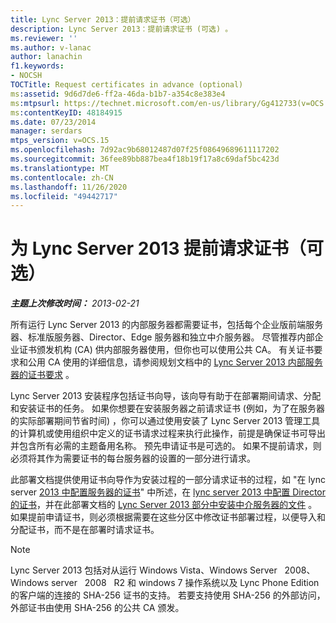 ```yaml
---
title: Lync Server 2013：提前请求证书（可选）
description: Lync Server 2013：提前请求证书 (可选) 。
ms.reviewer: ''
ms.author: v-lanac
author: lanachin
f1.keywords:
- NOCSH
TOCTitle: Request certificates in advance (optional)
ms:assetid: 9d6d7de6-ff2a-46da-b1b7-a354c8e383e4
ms:mtpsurl: https://technet.microsoft.com/en-us/library/Gg412733(v=OCS.15)
ms:contentKeyID: 48184915
ms.date: 07/23/2014
manager: serdars
mtps_version: v=OCS.15
ms.openlocfilehash: 7d92ac9b68012487d07f25f08649689611117202
ms.sourcegitcommit: 36fee89bb887bea4f18b19f17a8c69daf5bc423d
ms.translationtype: MT
ms.contentlocale: zh-CN
ms.lasthandoff: 11/26/2020
ms.locfileid: "49442717"
---
```

# <a name="request-certificates-in-advance-optional-for-lync-server-2013"></a>为 Lync Server 2013 提前请求证书（可选）

<div data-xmlns="http://www.w3.org/1999/xhtml">

<div class="topic" data-xmlns="http://www.w3.org/1999/xhtml" data-msxsl="urn:schemas-microsoft-com:xslt" data-cs="https://msdn.microsoft.com/">

<div data-asp="https://msdn2.microsoft.com/asp">



</div>

<div id="mainSection">

<div id="mainBody">

<span> </span>

_**主题上次修改时间：** 2013-02-21_

所有运行 Lync Server 2013 的内部服务器都需要证书，包括每个企业版前端服务器、标准版服务器、Director、Edge 服务器和独立中介服务器。 尽管推荐内部企业证书颁发机构 (CA) 供内部服务器使用，但你也可以使用公共 CA。 有关证书要求和公用 CA 使用的详细信息，请参阅规划文档中的 [Lync Server 2013 内部服务器的证书要求](lync-server-2013-certificate-requirements-for-internal-servers.md) 。

Lync Server 2013 安装程序包括证书向导，该向导有助于在部署期间请求、分配和安装证书的任务。 如果你想要在安装服务器之前请求证书 (例如，为了在服务器的实际部署期间节省时间) ，你可以通过使用安装了 Lync Server 2013 管理工具的计算机或使用组织中定义的证书请求过程来执行此操作，前提是确保证书可导出并包含所有必需的主题备用名称。 预先申请证书是可选的。 如果不提前请求，则必须将其作为需要证书的每台服务器的设置的一部分进行请求。

此部署文档提供使用证书向导作为安装过程的一部分请求证书的过程，如 "在 lync server [2013 中配置服务器的证书](lync-server-2013-configure-certificates-for-servers.md)" 中所述，在 [lync server 2013 中配置 Director 的证书](lync-server-2013-configure-certificates-for-the-director.md)，并在此部署文档的 [Lync Server 2013 部分中安装中介服务器的文件](lync-server-2013-install-the-files-for-mediation-server.md) 。 如果提前申请证书，则必须根据需要在这些分区中修改证书部署过程，以便导入和分配证书，而不是在部署时请求证书。

<div>


> [!NOTE]  
> Lync Server 2013 包括对从运行 Windows Vista、Windows Server &nbsp; 2008、Windows server &nbsp; 2008 &nbsp; R2 和 windows 7 操作系统以及 Lync Phone Edition 的客户端的连接的 SHA-256 证书的支持。 若要支持使用 SHA-256 的外部访问，外部证书由使用 SHA-256 的公共 CA 颁发。



</div>

</div>

<span> </span>

</div>

</div>

</div>

